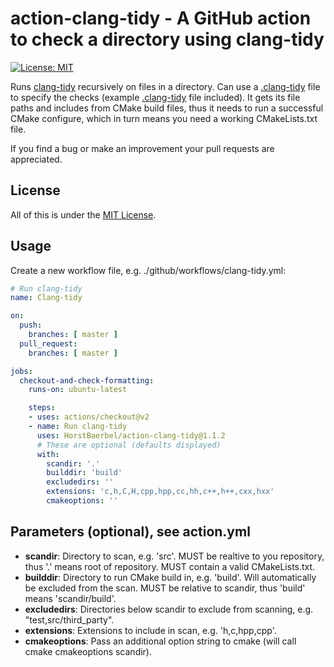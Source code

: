 # action-clang-tidy - A GitHub action to check a directory using clang-tidy

[![License: MIT](https://img.shields.io/badge/License-MIT-yellow.svg)](https://opensource.org/licenses/MIT)

Runs [clang-tidy](https://clang.llvm.org/extra/clang-tidy/) recursively on files in a directory. Can use a [.clang-tidy](https://clang.llvm.org/extra/clang-tidy/checks/list.html) file to specify the checks (example [.clang-tidy](.clang-tidy) file included). It gets its file paths and includes from CMake build files, thus it needs to run a successful CMake configure, which in turn means you need a working CMakeLists.txt file.

If you find a bug or make an improvement your pull requests are appreciated.

## License

All of this is under the [MIT License](LICENSE).

## Usage

Create a new workflow file, e.g. ./github/workflows/clang-tidy.yml:

```yaml
# Run clang-tidy
name: Clang-tidy

on:
  push:
    branches: [ master ]
  pull_request:
    branches: [ master ]

jobs:
  checkout-and-check-formatting:
    runs-on: ubuntu-latest

    steps:
    - uses: actions/checkout@v2
    - name: Run clang-tidy
      uses: HorstBaerbel/action-clang-tidy@1.1.2
      # These are optional (defaults displayed)
      with:
        scandir: '.'
        builddir: 'build'
        excludedirs: ''
        extensions: 'c,h,C,H,cpp,hpp,cc,hh,c++,h++,cxx,hxx'
        cmakeoptions: ''
```

## Parameters (optional), see action.yml

* **scandir**: Directory to scan, e.g. 'src'. MUST be realtive to you repository, thus '.' means root of repository. MUST contain a valid CMakeLists.txt.
* **builddir**: Directory to run CMake build in, e.g. 'build'. Will automatically be excluded from the scan. MUST be relative to scandir, thus 'build' means 'scandir/build'.
* **excludedirs**: Directories below scandir to exclude from scanning, e.g. "test,src/third_party".
* **extensions**: Extensions to include in scan, e.g. 'h,c,hpp,cpp'.
* **cmakeoptions**: Pass an additional option string to cmake (will call cmake cmakeoptions scandir).
